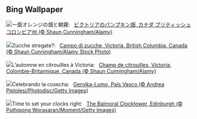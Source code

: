 ## Bing Wallpaper
![](https://www.bing.com/th?id=OHR.PumpkinMist_JA-JP6129439723_UHD.jpg&w=1000)一面オレンジの畑と朝霧:&nbsp;&ensp;[ビクトリアのパンプキン畑, カナダ ブリティッシュコロンビア州 (© Shaun Cunningham/Alamy)](https://www.bing.com/th?id=OHR.PumpkinMist_JA-JP6129439723_UHD.jpg)
<br><br/>
![](https://www.bing.com/th?id=OHR.PumpkinMist_IT-IT9256406866_UHD.jpg&w=1000)Zucche stregate?:&nbsp;&ensp;[Campo di zucche, Victoria, British Columbia, Canada (© Shaun Cunningham/Alamy Stock Photo)](https://www.bing.com/th?id=OHR.PumpkinMist_IT-IT9256406866_UHD.jpg)
<br><br/>
![](https://www.bing.com/th?id=OHR.PumpkinMist_FR-FR4008635206_UHD.jpg&w=1000)L’automne en citrouilles à Victoria:&nbsp;&ensp;[Champ de citrouilles, Victoria, Colombie-Britannique, Canada (© Shaun Cunningham/Alamy)](https://www.bing.com/th?id=OHR.PumpkinMist_FR-FR4008635206_UHD.jpg)
<br><br/>
![](https://www.bing.com/th?id=OHR.GernikaAgriculturalFair_ES-ES3036304498_UHD.jpg&w=1000)Celebrando la cosecha:&nbsp;&ensp;[Gernika-Lumo, País Vasco (© Andrea Pistolesi/Photodisc/Getty Images)](https://www.bing.com/th?id=OHR.GernikaAgriculturalFair_ES-ES3036304498_UHD.jpg)
<br><br/>
![](https://www.bing.com/th?id=OHR.DSTEnds2024_EN-GB1274642468_UHD.jpg&w=1000)Time to set your clocks right:&nbsp;&ensp;[The Balmoral Clocktower, Edinburgh (© Puthipong Worasaran/Moment/Getty Images)](https://www.bing.com/th?id=OHR.DSTEnds2024_EN-GB1274642468_UHD.jpg)
<br><br/>
